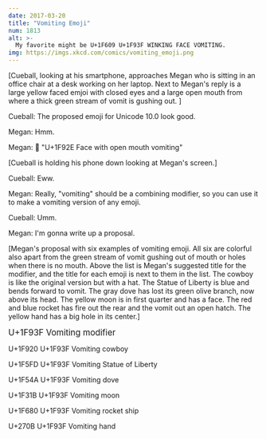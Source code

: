 ```yaml
---
date: 2017-03-20
title: "Vomiting Emoji"
num: 1813
alt: >-
  My favorite might be U+1F609 U+1F93F WINKING FACE VOMITING.
img: https://imgs.xkcd.com/comics/vomiting_emoji.png
---
```

[Cueball, looking at his smartphone, approaches Megan who is sitting in an office chair at a desk working on her laptop. Next to Megan's reply is a large yellow faced emjoi with closed eyes and a large open mouth from where a thick green stream of vomit is gushing out. ]

Cueball: The proposed emoji for Unicode 10.0 look good.

Megan: Hmm.

Megan: 🤮 "U+1F92E Face with open mouth vomiting"

[Cueball is holding his phone down looking at Megan's screen.]

Cueball: Eww.

Megan: Really, "vomiting" should be a combining modifier, so you can use it to make a vomiting version of any emoji.

Cueball: Umm.

Megan: I'm gonna write up a proposal.

[Megan's proposal with six examples of vomiting emoji. All six are colorful also apart from the green stream of vomit gushing out of mouth or holes when there is no mouth. Above the list is Megan's suggested title for the modifier, and the title for each emoji is next to them in the list. The cowboy is like the original version but with a hat. The Statue of Liberty is blue and bends forward to vomit. The gray dove has lost its green olive branch, now above its head. The yellow moon is in first quarter and has a face. The red and blue rocket has fire out the rear and the vomit out an open hatch. The yellow hand has a big hole in its center.]

<big>U+1F93F Vomiting modifier</big>

U+1F920 U+1F93F Vomiting cowboy

U+1F5FD U+1F93F Vomiting Statue of Liberty

U+1F54A U+1F93F Vomiting dove

U+1F31B U+1F93F Vomiting moon

U+1F680 U+1F93F Vomiting rocket ship

U+270B U+1F93F Vomiting hand